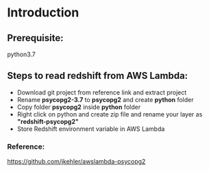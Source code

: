 # Introduction

## Prerequisite:
python3.7

## Steps to read redshift from AWS Lambda:

- Download git project from reference link and extract project
- Rename **psycopg2-3.7** to **psycopg2** and create **python** folder
- Copy folder **psycopg2** inside **python** folder
- Right click on python and create zip file and rename your layer as **"redshift-psycopg2"**
- Store Redshift environment variable in AWS Lambda



### Reference:
https://github.com/jkehler/awslambda-psycopg2
